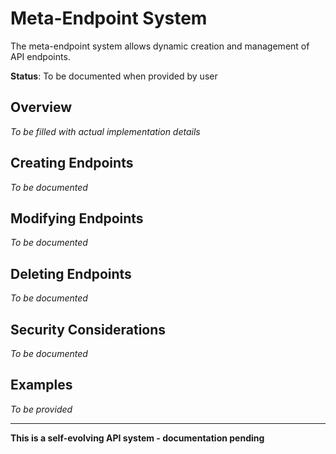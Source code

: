 # Meta-Endpoint System

The meta-endpoint system allows dynamic creation and management of API endpoints.

**Status**: To be documented when provided by user

## Overview
_To be filled with actual implementation details_

## Creating Endpoints
_To be documented_

## Modifying Endpoints
_To be documented_

## Deleting Endpoints
_To be documented_

## Security Considerations
_To be documented_

## Examples
_To be provided_

---

**This is a self-evolving API system - documentation pending**
